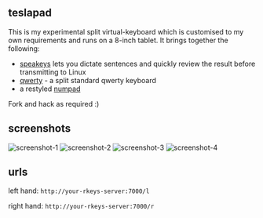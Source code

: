 ## teslapad

This is my experimental split virtual-keyboard which is customised to my own
requirements and runs on a 8-inch tablet. It brings together the following:

  - [speakeys](../speakeys) lets you dictate sentences and quickly review the result
    before transmitting to Linux
  - [qwerty](../keyboard/standard/qwerty) - a split standard qwerty keyboard
  - a restyled [numpad](../numpad)

Fork and hack as required :)

## screenshots

![screenshot-1](http://dizzib.github.io/rkeys/teslapad/1.png)
![screenshot-2](http://dizzib.github.io/rkeys/teslapad/2.png)
![screenshot-3](http://dizzib.github.io/rkeys/teslapad/3.png)
![screenshot-4](http://dizzib.github.io/rkeys/teslapad/4.png)

## urls

left hand: `http://your-rkeys-server:7000/l`

right hand: `http://your-rkeys-server:7000/r`
